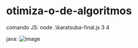 # otimiza-o-de-algoritmos
comando JS: node .\karatsuba-final.js 3 4

java:
![image](https://github.com/brendapc/otimiza-o-de-algoritmos/assets/33674561/bf55f7a1-85c1-406e-a5e2-8d8f30b632ce)
